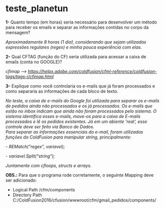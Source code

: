 # teste_planetun

<b>1- </b>     Quanto tempo (em horas) seria necessário para  desenvolver um método para receber os emails e separar as informações contidas no corpo da mensagem?
        <p> <i>Aproximadamente 8 horas (1 dia), considerando que sejam utilizadas expressões regulares (regex) e minha pouca experiência com elas.
        </p> </i>
<b>2-</b>     Qual CFTAG (função do CF) seria utilizada para acessar a caixa de emails (conta no GOOGLE)?
      <p> <i> cfimap --> https://helpx.adobe.com/coldfusion/cfml-reference/coldfusion-tags/tags-i/cfimap.html
       </p> </i>
<b>3-</b>     Explique como você controlaria os e-mails que já foram processados e como separaria as informações de cada bloco de texto.
      <p> <i> No teste, a caixa de e-mails do Google foi utilizada para separar os e-mails de pedidos ainda não processados e os já processados.
       Os e-mails que estão no inbox indicam que ainda não foram processados pelo sistema. 
       O sistema identifica esses e-mails, move-os para a caixa de E-mails processados e lê os pedidos existentes.
      Já em um abiente 'real', esse controle deve ser feito via Banco de Dados. <br>
      Para separar as informações essenciais do e-mail, foram utilizadas funções do ColdFusion para manipular string, principalmente: <br>
      <p>  - REMatch("regex", variavel); </p>
      <p>  - variavel.Split("string"); </p>
      Juntamente com cfloops, structs e arrays.
      </p> </i>

<b>OBS.:</b> Para que o programa rode corretamente, o seguinte Mapping deve ser adicionado: <br>
	
  - Logical Path	 	/cfm/components 	
  - Directory Path  C:/ColdFusion2016/cfusion/wwwroot/cfm/gmail_pedidos/components/ 
